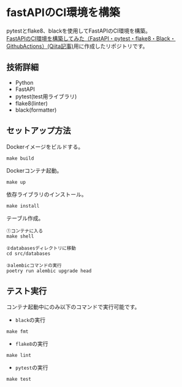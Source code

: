 # fastAPIのCI環境を構築
pytestとflake8、blackを使用してFastAPIのCI環境を構築。<br />
[FastAPIのCI環境を構築してみた（FastAPI・pytest・flake8・Black・GithubActions）(Qiita記事)](https://qiita.com/yuuki_0524/items/80006761f203c72bd6c5)用に作成したリポジトリです。<br />


## 技術詳細
- Python
- FastAPI
- pytest(test用ライブラリ)
- flake8(linter)
- black(formatter)

## セットアップ方法

Dockerイメージをビルドする。<br />
```
make build
```

Dockerコンテナ起動。<br />
```
make up
```

依存ライブラリのインストール。<br />
```
make install
```

テーブル作成。<br />
```
①コンテナに入る
make shell

②databasesディレクトリに移動
cd src/databases

③alembicコマンドの実行
poetry run alembic upgrade head

```
## テスト実行
コンテナ起動中にのみ以下のコマンドで実行可能です。<br />
- `black`の実行
```
make fmt
```

- `flake8`の実行
```
make lint
```

- `pytest`の実行
```
make test
```



